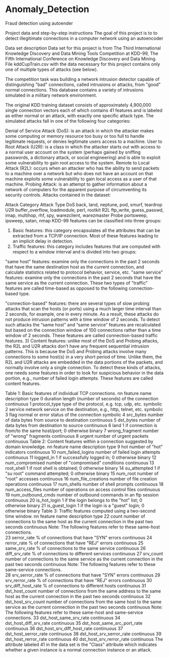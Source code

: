# Anomaly_Detection

Fraud detection using autoender

Project data and step-by-step instructions
The goal of this project is to to detect illegitimate connections in a computer network using an autoencoder

Data set description
Data set for this project is from The Third International Knowledge Discovery and Data Mining Tools Competition at KDD-99, The Fifth International Conference on Knowledge Discovery and Data Mining. File kddCupTrain.csv with the data necessary for this project contains only one of multiple types of attacks (see below).

The competition task was building a network intrusion detector capable of distinguishing "bad" connections, called intrusions or attacks, from "good" normal connections. This database contains a variety of intrusions simulated in a military network environment.

The original KDD training dataset consists of approximately 4,900,000 single connection vectors each of which contains 41 features and is labeled as either normal or an attack, with exactly one specific attack type. The simulated attacks fall in one of the following four categories:

Denial of Service Attack (DoS): is an attack in which the attacker makes some computing or memory resource too busy or too full to handle legitimate requests, or denies legitimate users access to a machine.
User to Root Attack (U2R): is a class in which the attacker starts out with access to a normal user account on the system (perhaps gained by sniffing passwords, a dictionary attack, or social engineering) and is able to exploit some vulnerability to gain root access to the system.
Remote to Local Attack (R2L): occurs when an attacker who has the ability to send packets to a machine over a network but who does not have an account on that machine exploits some vulnerability to gain local access as a user of that machine.
Probing Attack: is an attempt to gather information about a network of computers for the apparent purpose of circumventing its security controls.
Attacks contained in the dataset:

Attack Category	Attack Type
DoS	back, land, neptune, 
pod, smurf, teardrop
U2R	buffer_overflow, loadmodule, 
perl, rootkit
R2L	ftp_write, guess_passwd, 
imap, multihop, rhf, 
spy, warezclient, warezmaster
Probe	portsweep, ipsweep, 
satan, nmap
KDD-99 features can be classified into three groups:
1) Basic features: this category encapsulates all the attributes that can be extracted from a TCP/IP connection. Most of these features leading to an implicit delay in detection.
2) Traffic features: this category includes features that are computed with respect to a window interval and is divided into two groups:

"same host" features: examine only the connections in the past 2 seconds that have the same destination host as the current connection, and calculate statistics related to protocol behavior, service, etc.
"same service" features: examine only the connections in the past 2 seconds that have the same service as the current connection.
These two types of "traffic" features are called time-based as opposed to the following connection-based type.

"connection-based" features: there are several types of slow probing attacks that scan the hosts (or ports) using a much larger time interval than 2 seconds, for example, one in every minute. As a result, these attacks do not produce intrusion patterns with a time window of 2 seconds. To detect such attacks the “same host” and “same service” features are recalculated but based on the connection window of 100 connections rather than a time window of 2 seconds. These features are called connection-based traffic features.
3) Content features: unlike most of the DoS and Probing attacks, the R2L and U2R attacks don’t have any frequent sequential intrusion patterns. This is because the DoS and Probing attacks involve many connections to some host(s) in a very short period of time. Unlike them, the R2L and U2R attacks are embedded in the data portions of the packets, and normally involve only a single connection. To detect these kinds of attacks, one needs some features in order to look for suspicious behavior in the data portion, e.g., number of failed login attempts. These features are called content features.

Table 1: Basic features of individual TCP connections.
nn	feature name	description	type
0	duration	length (number of seconds) of the connection	continuous
1	protocol_type	type of the protocol, e.g. tcp, udp, etc.	symbolic
2	service	network service on the destination, e.g., http, telnet, etc.	symbolic
3	flag	normal or error status of the connection	symbolic
4	src_bytes	number of data bytes from source to destination	continuous
5	dst_bytes	number of data bytes from destination to source	continuous
6	land	1 if connection is from/to the same host/port; 0 otherwise	binary
7	wrong_fragment	number of "wrong" fragments	continuous
8	urgent	number of urgent packets	continuous
Table 2: Content features within a connection suggested by domain knowledge.
nn	feature name	description	type
9	hot	number of "hot" indicators	continuous
10	num_failed_logins	number of failed login attempts	continuous
11	logged_in	1 if successfully logged in; 0 otherwise	binary
12	num_compromised	number of "compromised" conditions	continuous
13	root_shell	1 if root shell is obtained; 0 otherwise	binary
14	su_attempted	1 if "su root" command attempted; 0 otherwise	binary
15	num_root	number of "root" accesses	continuous
16	num_file_creations	number of file creation operations	continuous
17	num_shells	number of shell prompts	continuous
18	num_access_files	number of operations on access control files	continuous
19	num_outbound_cmds	number of outbound commands in an ftp session	continuous
20	is_hot_login	1 if the login belongs to the "hot" list; 0 otherwise	binary
21	is_guest_login	1 if the login is a "guest" login; 0 otherwise	binary
Table 3: Traffic features computed using a two-second time window.
nn	feature name	description	type
22	count	number of connections to the same host as the current connection in the past two seconds	continuous
Note: The following features refer to these same-host connections.	
23	serror_rate	% of connections that have "SYN" errors	continuous
24	rerror_rate	% of connections that have "REJ" errors	continuous
25	same_srv_rate	% of connections to the same service	continuous
26	diff_srv_rate	% of connections to different services	continuous
27	srv_count	number of connections to the same service as the current connection in the past two seconds	continuous
Note: The following features refer to these same-service connections.	
28	srv_serror_rate	% of connections that have "SYN" errors	continuous
29	srv_rerror_rate	% of connections that have "REJ" errors	continuous
30	srv_diff_host_rate	% of connections to different hosts	continuous
31	dst_host_count	number of connections from the same address to the same host as the current connection in the past two seconds	continuous
32	dst_host_srv_count	number of connections from the same host to the same service as the current connection in the past two seconds	continuous
Note: The following features refer to these same-host and same-service connections.	
33	dst_host_same_srv_rate		continuous
34	dst_host_diff_srv_rate		continuous
35	dst_host_same_src_port_rate		continuous
36	dst_host_srv_diff_host_rate		continuous
37	dst_host_serror_rate		continuous
38	dst_host_srv_serror_rate		continuous
39	dst_host_rerror_rate		continuous
40	dst_host_srv_rerror_rate		continuous
The attribute labeled 41 in the data set is the "Class" attribute which indicates whether a given instance is a normal connection instance or an attack.
